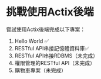 # 挑戰使用Actix後端
嘗試使用Actix後端完成以下專案：
1. Hello World ✅
2. RESTful API串接記憶體資料庫✅
3. RESTful API串接RDBMS（未完成）
4. 權限管理的RESTful API（未完成）
5. 購物車專案（未完成）
